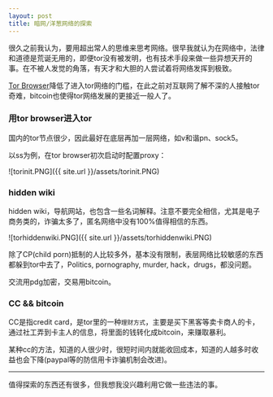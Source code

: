 ```yaml
---
layout: post
title: 暗网/洋葱网络的探索
---
```


很久之前我认为，要用超出常人的思维来思考网络。很早我就认为在网络中，法律和道德是荒诞无用的，即便tor没有被发明，也有技术手段来做一些异想天开的事。在不被人发觉的角落，有天才和大胆的人尝试着将网络发挥到极致。

[Tor Browser](https://www.torproject.org/projects/torbrowser.html.en)降低了进入tor网络的门槛，在此之前对互联网了解不深的人接触tor奇难，bitcoin也使得tor网络发展的更接近一般人了。

### 用tor browser进入tor

国内的tor节点很少，因此最好在底层再加一层网络，如v和谐pn、sock5。

以ss为例，在tor browser初次启动时配置proxy：

![torinit.PNG]({{ site.url }}/assets/torinit.PNG)

### hidden wiki

hidden wiki，导航网站，也包含一些名词解释。注意不要完全相信，尤其是电子商务类的，诈骗太多了，匿名网络中没有100%值得相信的东西。

![torhiddenwiki.PNG]({{ site.url }}/assets/torhiddenwiki.PNG)

除了CP(child porn)抵制的人比较多外，基本没有限制，表层网络比较敏感的东西都躲到tor中去了，Politics, pornography, murder, hack，drugs，都没问题。

交流用pdg加密，交易用bitcoin。

### CC && bitcoin

CC是指credit card，是tor里的一种`理财方式`，主要是买下黑客等卖卡商人的卡，通过社工弄到卡主人的信息，将里面的钱转化成bitcoin，来赚取暴利。

某种cc的方法，知道的人很少时，很短时间内就能收回成本，知道的人越多时收益也会下降(paypal等的防信用卡诈骗机制会改进)。

---
值得探索的东西还有很多，但我想我没兴趣利用它做一些违法的事。

